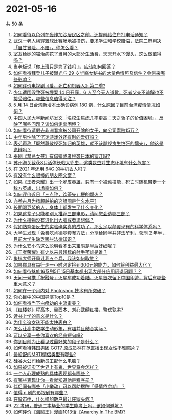 # 2021-05-16

共 50 条

<!-- BEGIN -->
<!-- 最后更新时间 Sun May 16 2021 00:10:25 GMT+0800 (China Standard Time) -->

1. [如何看待以色列在轰炸加沙居民区之前，还提前给住户打电话通知？](https://www.zhihu.com/question/459381446)
2. [武汉一老人横穿篮球比赛场地被撞伤，要求学生和学校赔偿，法院二审判决「自甘冒险，不赔」，你怎么看？](https://www.zhihu.com/question/458886791)
3. [室友给她的猫治病花了当月的大部分生活费，天天开水下馒头，这么做值得吗？](https://www.zhihu.com/question/458055949)
4. [当老板说『你上班只是为了钱吗 』，应该如何回答？](https://www.zhihu.com/question/459271480)
5. [如何看待拜登儿子被曝光与 29
   岁华裔女秘书的大量色情照及信件？会带来哪些影响？](https://www.zhihu.com/question/458657086)
6. [如何评价电视剧《爱，死亡和机器人》第二季?](https://www.zhihu.com/question/392099994)
7. [少年遭围殴致死被埋案 14 日开庭，6
   人至今无人道歉，死者父亲不谅解也不接受赔偿，哪些信息值得关注？](https://www.zhihu.com/question/459368723)
8. [5 月 14 日台湾新增本土确诊病例 180
   例，什么原因？目前台湾疫情情况如何？](https://www.zhihu.com/question/459531944)
9. [中国人民大学新闻坊发文「名校生焦虑几率更高：天之骄子的价值困境」，反映了哪些问题？该如何走出困境？](https://www.zhihu.com/question/459560350)
10. [如何看待请假去非洲看病被公司开除的女子，向公司索赔15万？](https://www.zhihu.com/question/459337590)
11. [中年男性除了沉迷游戏外还有别的爱好吗？](https://www.zhihu.com/question/459226864)
12. [表弟声称「既然尊敬视死如归的英雄，就不该鄙视贪生怕死的懦夫」，他这是诡辩吗？](https://www.zhihu.com/question/459177318)
13. [泰剧《禁忌女孩》有借鉴或者抄袭日本的富江吗?](https://www.zhihu.com/question/372621639)
14. [苏州海关截获8只活体长戟大兜虫，这类昆虫对生态环境有什么危害？](https://www.zhihu.com/question/459391470)
15. [在 2021 年还用 64G 的手机丢人吗？](https://www.zhihu.com/question/459213190)
16. [有没有什么很棒的朋友圈文案？](https://www.zhihu.com/question/314092494)
17. [如果《王者荣耀》出一个脆皮英雄，只有一个被动技能，死亡时随机带走一个敌方英雄，出场率如何？](https://www.zhihu.com/question/459413105)
18. [如何评价近日「三点钟，饮茶先」梗的爆火？](https://www.zhihu.com/question/459087204)
19. [亦卷古月为杨超越拍的这组图是什么水平?](https://www.zhihu.com/question/459282561)
20. [长期喝豆浆的人，身体上都发生了什么变化？](https://www.zhihu.com/question/382035677)
21. [如果这辈子只能和别人推荐三部电影，请问您会选哪三部？](https://www.zhihu.com/question/444313984)
22. [为什么植物没有进化出大脑或者思想体？](https://www.zhihu.com/question/437474056)
23. [假如熟鸡蛋反生的实验确实真的成功了，那么足以颠覆现有的科学体系吗？](https://www.zhihu.com/question/456677213)
24. [大学生发现「免费吃肯德基套餐方法」分享给同学并非法牟利，获刑 2
    年半，目前大学生缺乏哪些法律知识？](https://www.zhihu.com/question/458862596)
25. [为什么安小鸟这么聪明看不出来宝鹃是皇后奸细呢？](https://www.zhihu.com/question/338703838)
26. [《王者荣耀》有史以来最超标的射手英雄是谁？](https://www.zhihu.com/question/458538827)
27. [象棋大师开局让我五个兵，我该如何取胜？](https://www.zhihu.com/question/458811041)
28. [如果你具有每行走一小时必定捡到300元的能力，如何将利益最大化？](https://www.zhihu.com/question/439876862)
29. [如何看待魅族16系列5月15日基本都出现大部分应用闪退问题？？](https://www.zhihu.com/question/459492278)
30. [天问一号携「祝融号」火星车成功着陆，火星首次留下中国印迹，背后有哪些重大意义？](https://www.zhihu.com/question/459371819)
31. [如何在一个月内对 Photoshop 技术有所突破？](https://www.zhihu.com/question/39164259)
32. [你心目中的中国导演Top10是？](https://www.zhihu.com/question/314257835)
33. [如何看待当下白瘦幼的主流审美？](https://www.zhihu.com/question/63812554)
34. [《红楼梦》程高本、癸酉本、刘心武续红楼，孰优孰劣?](https://www.zhihu.com/question/459185982)
35. [读书上学的意义是什么？](https://www.zhihu.com/question/457826127)
36. [为什么追女孩不能太快表白？](https://www.zhihu.com/question/354110420)
37. [怎么让高中数学生动形象，有趣并且结合实际？](https://www.zhihu.com/question/457752589)
38. [可以分享一些你喜欢的经典短句吗?](https://www.zhihu.com/question/454951591)
39. [你到目前为止看见过最好笑的段子是什么？](https://www.zhihu.com/question/297417967)
40. [如何看待韩国男团 GOT7 原成员林在范直播出现女性不雅照片？](https://www.zhihu.com/question/459375130)
41. [最般配的MBTI情侣类型有哪些?](https://www.zhihu.com/question/428375844)
42. [硅谷大公司给新员工配什么电脑？](https://www.zhihu.com/question/46739077)
43. [如果被证实了世界上有鬼，世界将会怎样？](https://www.zhihu.com/question/405528524)
44. [一个人心理成熟的具体表现都有哪些？](https://www.zhihu.com/question/37018317)
45. [有哪些表现让你一看就知道他是程序员？](https://www.zhihu.com/question/453277901)
46. [伴侣间有哪些「小举动」可以帮助摆脱「感情倦怠期」？](https://www.zhihu.com/question/458700530)
47. [值得 n 刷的影视剧有哪些？](https://www.zhihu.com/question/452689050)
48. [在股市中，什么样的散户最让庄家头疼？](https://www.zhihu.com/question/316561088)
49. [22 考研，普通二本毕业的学生能考上吗，该如何避坑？](https://www.zhihu.com/question/459381933)
50. [如何评价《海贼王》漫画1013话《Anarchy In The
    BM》?](https://www.zhihu.com/question/459215291)

<!-- END -->
